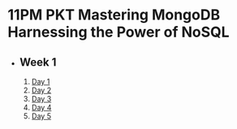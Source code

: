 # 11PM PKT Mastering MongoDB Harnessing the Power of NoSQL

- ## Week 1

   1. [Day 1](https://www.facebook.com/iCodeguru/videos/903711651606960)
   2. [Day 2](https://www.facebook.com/iCodeguru/videos/401684909412613)
   3. [Day 3](https://www.facebook.com/watch/?v=1195807241472619)
   4. [Day 4](https://www.facebook.com/watch/?v=8790828577608300)
   5. [Day 5](https://www.facebook.com/iCodeguru/videos/878414193882035)

<!-- - ## Week 2

   1. [Day 1](https://www.facebook.com/iCodeguru/videos/1070830964480910)
   2. [Day 2](https://www.facebook.com/iCodeguru/videos/1443143139663122)
   3. [Day 3](https://www.facebook.com/iCodeguru/videos/8665461800208959)
   4. [Day 4](https://www.facebook.com/iCodeguru/videos/784113103752457)
   5. [Day 5](https://www.facebook.com/iCodeguru/videos/8552576071469572) -->

<!-- - ## Week 

   1. [Day 1]()
   2. [Day 2]()
   3. [Day 3]()
   4. [Day 4]()
   5. [Day 5]() -->